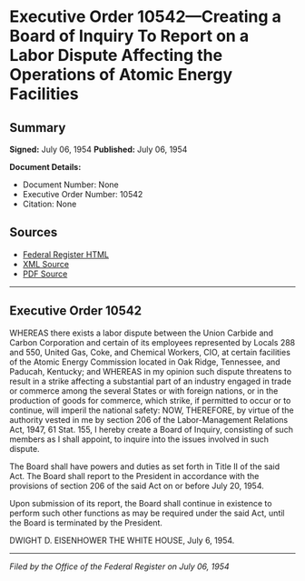 # Executive Order 10542—Creating a Board of Inquiry To Report on a Labor Dispute Affecting the Operations of Atomic Energy Facilities

## Summary

**Signed:** July 06, 1954
**Published:** July 06, 1954

**Document Details:**
- Document Number: None
- Executive Order Number: 10542
- Citation: None

## Sources
- [Federal Register HTML](https://www.presidency.ucsb.edu/documents/executive-order-10542-creating-board-inquiry-report-labor-dispute-affecting-the-operations)
- [XML Source](None)
- [PDF Source](None)

---

## Executive Order 10542

WHEREAS there exists a labor dispute between the Union Carbide and Carbon Corporation and certain of its employees represented by Locals 288 and 550, United Gas, Coke, and Chemical Workers, CIO, at certain facilities of the Atomic Energy Commission located in Oak Ridge, Tennessee, and Paducah, Kentucky; and
WHEREAS in my opinion such dispute threatens to result in a strike affecting a substantial part of an industry engaged in trade or commerce among the several States or with foreign nations, or in the production of goods for commerce, which strike, if permitted to occur or to continue, will imperil the national safety:
NOW, THEREFORE, by virtue of the authority vested in me by section 206 of the Labor-Management Relations Act, 1947, 61 Stat. 155, I hereby create a Board of Inquiry, consisting of such members as I shall appoint, to inquire into the issues involved in such dispute.

The Board shall have powers and duties as set forth in Title II of the said Act. The Board shall report to the President in accordance with the provisions of section 206 of the said Act on or before July 20, 1954.

Upon submission of its report, the Board shall continue in existence to perform such other functions as may be required under the said Act, until the Board is terminated by the President.

DWIGHT D. EISENHOWER
THE WHITE HOUSE,
July 6, 1954.

---

*Filed by the Office of the Federal Register on July 06, 1954*
